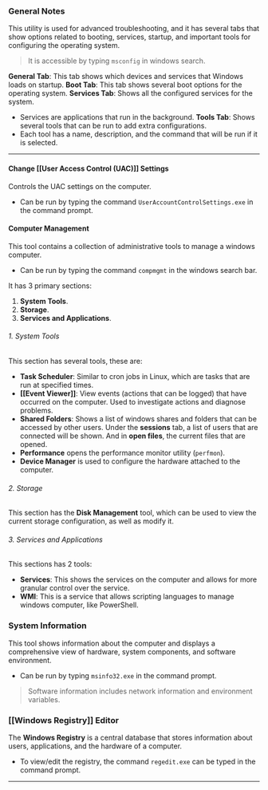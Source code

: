 ### General Notes

This utility is used for advanced troubleshooting, and it has several tabs that show options related to booting, services, startup, and important tools for configuring the operating system.

> It is accessible by typing `msconfig` in windows search.

**General Tab**: This tab shows which devices and services that Windows loads on startup.
**Boot Tab**: This tab shows several boot options for the operating system.
**Services Tab**: Shows all the configured services for the system.
- Services are applications that run in the background.
**Tools Tab**: Shows several tools that can be run to add extra configurations.
- Each tool has a name, description, and the command that will be run if it is selected.

---
#### Change [[User Access Control (UAC)]] Settings

Controls the UAC settings on the computer.
- Can be run by typing the command `UserAccountControlSettings.exe` in the command prompt.

#### Computer Management

This tool contains a collection of administrative tools to manage a windows computer.
- Can be run by typing the command `compmgmt` in the windows search bar.

It has 3 primary sections: 
1. **System Tools**.
2. **Storage**.
3. **Services and Applications**.

###### 1. System Tools

This section has several tools, these are:
- **Task Scheduler**: Similar to cron jobs in Linux, which are tasks that are run at specified times.
- **[[Event Viewer]]**: View events (actions that can be logged) that have occurred on the computer. Used to investigate actions and diagnose problems.
- **Shared Folders**: Shows a list of windows shares and folders that can be accessed by other users. Under the **sessions** tab, a list of users that are connected will be shown. And in **open files**, the current files that are opened.
- **Performance** opens the performance monitor utility (`perfmon`).
- **Device Manager** is used to configure the hardware attached to the computer.

###### 2. Storage

This section has the **Disk Management** tool, which can be used to view the current storage configuration, as well as modify it.

###### 3. Services and Applications

This sections has 2 tools:
- **Services**: This shows the services on the computer and allows for more granular control over the service.
- **WMI**: This is a service that allows scripting languages to manage windows computer, like PowerShell.

### System Information

This tool shows information about the computer and displays a comprehensive view of hardware, system components, and software environment.
- Can be run by typing `msinfo32.exe` in the command prompt.

> Software information includes network information and environment variables.

### [[Windows Registry]] Editor

The **Windows Registry** is a central database that stores information about users, applications, and the hardware of a computer.
- To view/edit the registry, the command `regedit.exe` can be typed in the command prompt.

---
